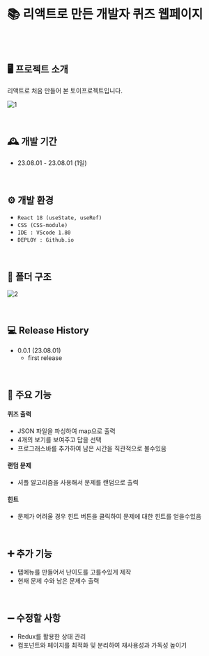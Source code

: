 # 📚 리액트로 만든 개발자 퀴즈 웹페이지


<br>
<br>


## 🖥️ 프로젝트 소개

리액트로 처음 만들어 본 토이프로젝트입니다.

![1](https://github.com/jojun01835/developer-Quzi/assets/73435598/a0bffeee-3b95-4bc1-904f-3933eb3a7ce2)

<br>

## 🕰️ 개발 기간

-   23.08.01 - 23.08.01 (1일)
<br>


## ⚙️ 개발 환경

-   `React 18 (useState, useRef)`
-   `CSS (CSS-module)`
-   `IDE : VScode 1.80`
-   `DEPLOY : Github.io`
<br>

## 📁 폴더 구조

![2](https://github.com/jojun01835/developer-Quzi/assets/73435598/76b7e0de-11ba-4936-a41c-be5392041bd1)

<br>

## 💻 Release History
* 0.0.1 (23.08.01)
    * first release
<br>

## 📌 주요 기능

#### 퀴즈 출력

-   JSON 파일을 파싱하여 map으로 출력
-   4개의 보기를 보여주고 답을 선택
-   프로그래스바를 추가하여 남은 시간을 직관적으로 볼수있음

#### 랜덤 문제

-   셔플 알고리즘을 사용해서 문제를 랜덤으로 출력

#### 힌트

-   문제가 어려울 경우 힌트 버튼을 클릭하여 문제에 대한 힌트를 얻을수있음

<br>

## ➕ 추가 기능
- 탭메뉴를 만들어서 난이도를 고를수있게 제작
- 현재 문제 수와 남은 문제수 출력
<br>

## ➖ 수정할 사항
- Redux를 활용한 상태 관리
- 컴포넌트와 페이지를 최적화 및 분리하여 재사용성과 가독성 높이기
